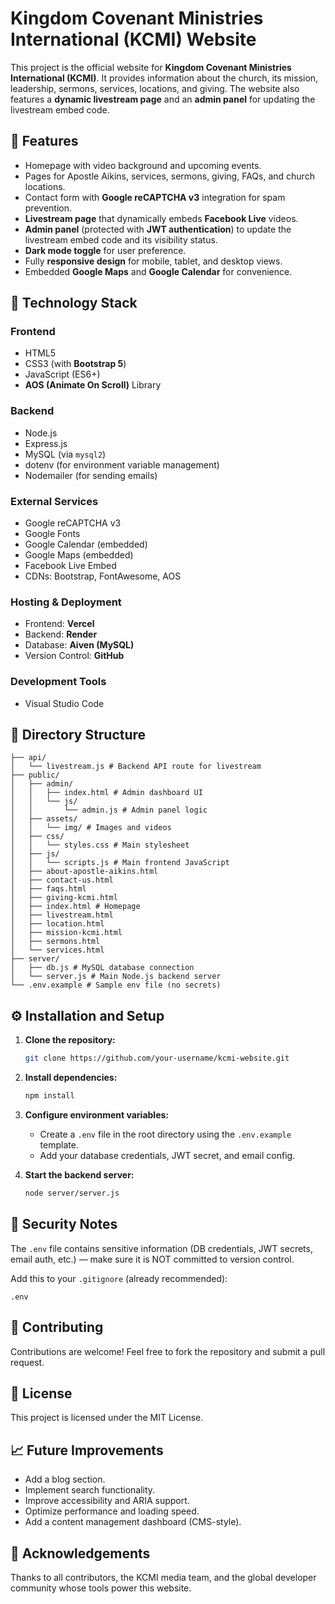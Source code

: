 # Kingdom Covenant Ministries International (KCMI) Website

This project is the official website for **Kingdom Covenant Ministries International (KCMI)**. It provides information about the church, its mission, leadership, sermons, services, locations, and giving. The website also features a **dynamic livestream page** and an **admin panel** for updating the livestream embed code.

## 🌟 Features

- Homepage with video background and upcoming events.
- Pages for Apostle Aikins, services, sermons, giving, FAQs, and church locations.
- Contact form with **Google reCAPTCHA v3** integration for spam prevention.
- **Livestream page** that dynamically embeds **Facebook Live** videos.
- **Admin panel** (protected with **JWT authentication**) to update the livestream embed code and its visibility status.
- **Dark mode toggle** for user preference.
- Fully **responsive design** for mobile, tablet, and desktop views.
- Embedded **Google Maps** and **Google Calendar** for convenience.

## 🔧 Technology Stack

### Frontend

- HTML5
- CSS3 (with **Bootstrap 5**)
- JavaScript (ES6+)
- **AOS (Animate On Scroll)** Library

### Backend

- Node.js
- Express.js
- MySQL (via `mysql2`)
- dotenv (for environment variable management)
- Nodemailer (for sending emails)

### External Services

- Google reCAPTCHA v3
- Google Fonts
- Google Calendar (embedded)
- Google Maps (embedded)
- Facebook Live Embed
- CDNs: Bootstrap, FontAwesome, AOS

### Hosting & Deployment

- Frontend: **Vercel**
- Backend: **Render**
- Database: **Aiven (MySQL)**
- Version Control: **GitHub**

### Development Tools

- Visual Studio Code

## 📁 Directory Structure

```
├── api/
│   └── livestream.js # Backend API route for livestream
├── public/
│   ├── admin/
│   │   ├── index.html # Admin dashboard UI
│   │   └── js/
│   │       └── admin.js # Admin panel logic
│   ├── assets/
│   │   └── img/ # Images and videos
│   ├── css/
│   │   └── styles.css # Main stylesheet
│   ├── js/
│   │   └── scripts.js # Main frontend JavaScript
│   ├── about-apostle-aikins.html
│   ├── contact-us.html
│   ├── faqs.html
│   ├── giving-kcmi.html
│   ├── index.html # Homepage
│   ├── livestream.html
│   ├── location.html
│   ├── mission-kcmi.html
│   ├── sermons.html
│   └── services.html
├── server/
│   ├── db.js # MySQL database connection
│   └── server.js # Main Node.js backend server
└── .env.example # Sample env file (no secrets)
```

## ⚙️ Installation and Setup

1. **Clone the repository:**

   ```bash
   git clone https://github.com/your-username/kcmi-website.git
   ```

2. **Install dependencies:**

   ```bash
   npm install
   ```

3. **Configure environment variables:**

   - Create a `.env` file in the root directory using the `.env.example` template.
   - Add your database credentials, JWT secret, and email config.

4. **Start the backend server:**
   ```bash
   node server/server.js
   ```

## 📌 Security Notes

The `.env` file contains sensitive information (DB credentials, JWT secrets, email auth, etc.) — make sure it is NOT committed to version control.

Add this to your `.gitignore` (already recommended):

```
.env
```

## 🤝 Contributing

Contributions are welcome! Feel free to fork the repository and submit a pull request.

## 📜 License

This project is licensed under the MIT License.

## 📈 Future Improvements

- Add a blog section.
- Implement search functionality.
- Improve accessibility and ARIA support.
- Optimize performance and loading speed.
- Add a content management dashboard (CMS-style).

## 🙏 Acknowledgements

Thanks to all contributors, the KCMI media team, and the global developer community whose tools power this website.
